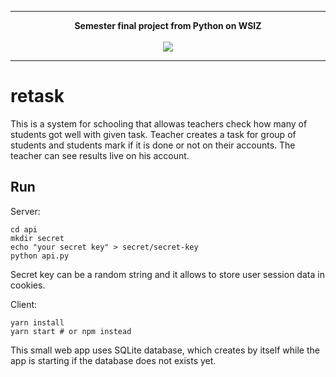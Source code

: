 ---

<p align="center">
  <b>Semester final project from Python on WSIZ</b><br><br>
  <img src="https://www.wsi.edu.pl/wp-content/uploads/2019/05/Niebieski-logotyp_new.png">
</p>

----


# retask

This is a system for schooling that allowas teachers check how many of students got well with given task. Teacher creates a task for group of students and students mark if it is done or not on their accounts. The teacher can see results live on his account.

## Run
Server:
```
cd api
mkdir secret
echo "your secret key" > secret/secret-key
python api.py
```
Secret key can be a random string and it allows to store user session data in cookies.


Client:
```
yarn install
yarn start # or npm instead
```

This small web app uses SQLite database, which creates by itself while the app is starting if the database does not exists yet.
